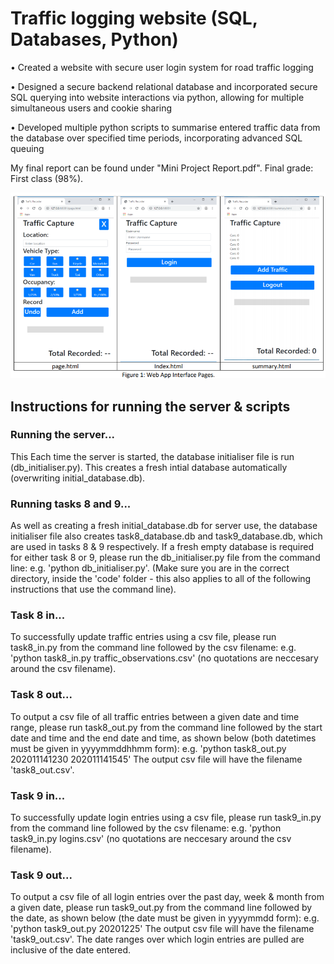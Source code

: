 # Traffic logging website (SQL, Databases, Python)

• Created a website with secure user login system for road traffic logging

• Designed a secure backend relational database and incorporated secure SQL querying into website interactions via python, allowing for multiple simultaneous users and cookie sharing

• Developed multiple python scripts to summarise entered traffic data from the database over specified time periods, incorporating advanced SQL queuing

My final report can be found under "Mini Project Report.pdf". Final grade: First class (98%).

![image](https://github.com/jackmillichamp/traffic-logging/blob/main/pages_overview.png)

## Instructions for running the server & scripts

### Running the server...
This 
Each time the server is started, the database initialiser file is run (db_initialiser.py). 
This creates a fresh intial database automatically (overwriting initial_database.db).

### Running tasks 8 and 9...
As well as creating a fresh initial_database.db for server use, the database initialiser file also creates task8_database.db and task9_database.db, 
which are used in tasks 8 & 9 respectively. If a fresh empty database is required for either task 8 or 9, please run the db_initialiser.py file from the command line: 
e.g. 'python db_initialiser.py'.
(Make sure you are in the correct directory, inside the 'code' folder - this also applies to all of the following instructions that use the command line).

### Task 8 in...
To successfully update traffic entries using a csv file, please run task8_in.py from the command line followed by the csv filename:
e.g. 'python task8_in.py traffic_observations.csv' (no quotations are neccesary around the csv filename).

### Task 8 out...
To output a csv file of all traffic entries between a given date and time range, please run task8_out.py from the command line followed by the start date and time
and the end date and time, as shown below (both datetimes must be given in yyyymmddhhmm form):
e.g. 'python  task8_out.py 202011141230 202011141545'
The output csv file will have the filename 'task8_out.csv'.

### Task 9 in...
To successfully update login entries using a csv file, please run task9_in.py from the command line followed by the csv filename:
e.g. 'python task9_in.py logins.csv' (no quotations are neccesary around the csv filename).

### Task 9 out...
To output a csv file of all login entries over the past day, week & month from a given date, please run task9_out.py from the command line followed by the date, 
as shown below (the date must be given in yyyymmdd form):
e.g. 'python  task9_out.py 20201225'
The output csv file will have the filename 'task9_out.csv'. The date ranges over which login entries are pulled are inclusive of the date entered.
